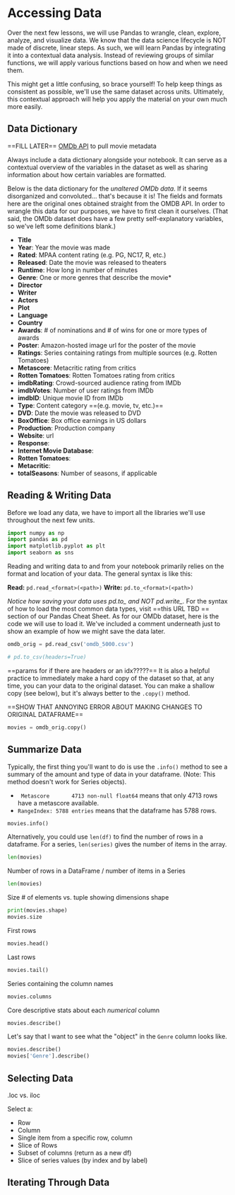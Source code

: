 # Accessing Data

Over the next few lessons, we will use Pandas to wrangle, clean, explore, analyze, and visualize data. We know that the data science lifecycle is NOT made of discrete, linear steps. As such, we will learn Pandas by integrating it into a contextual data analysis. Instead of reviewing groups of similar functions, we will apply various functions based on how and when we need them.

This might get a little confusing, so brace yourself! To help keep things as consistent as possible, we'll use the same dataset across units. Ultimately, this contextual approach will help you apply the material on your own much more easily.

## Data Dictionary

==FILL LATER==
[OMDb API](http://www.omdbapi.com/) to pull movie metadata

Always include a data dictionary alongside your notebook. It can serve as a contextual overview of the variables in the dataset as well as sharing information about how certain variables are formatted.

Below is the data dictionary for the *unaltered OMDb data*. If it seems disorganized and convoluted... that's because it is! The fields and formats here are the original ones obtained straight from the OMDB API. In order to wrangle this data for our purposes, we have to first clean it ourselves. (That said, the OMDb dataset does have a few pretty self-explanatory variables, so we've left some definitions blank.)

* **Title**
* **Year**: Year the movie was made
* **Rated**: MPAA content rating (e.g. PG, NC17, R, etc.)
* **Released**: Date the movie was released to theaters
* **Runtime**: How long in number of minutes 
* **Genre**: One or more genres that describe the movie* 
* **Director**
* **Writer**
* **Actors**
* **Plot**
* **Language**
* **Country**
* **Awards**: # of nominations and # of wins for one or more types of awards
* **Poster**: Amazon-hosted image url for the poster of the movie
* **Ratings**: Series containing ratings from multiple sources (e.g. Rotten Tomatoes)
* **Metascore**: Metacritic rating from critics
* **Rotten Tomatoes**: Rotten Tomatoes rating from critics 
* **imdbRating**: Crowd-sourced audience rating from IMDb
* **imdbVotes**: Number of user ratings from IMDb
* **imdbID**: Unique movie ID from IMDb
* **Type**: Content category ==(e.g. movie, tv, etc.)==
* **DVD**: Date the movie was released to DVD
* **BoxOffice**: Box office earnings in US dollars
* **Production**: Production company
* **Website**: url
* **Response**: 
* **Internet Movie Database**: 
* **Rotten Tomatoes**: 
* **Metacritic**: 
* **totalSeasons**: Number of seasons, if applicable

## Reading & Writing Data

Before we load any data, we have to import all the libraries we'll use throughout the next few units.

```python
import numpy as np
import pandas as pd
import matplotlib.pyplot as plt
import seaborn as sns
```

Reading and writing data to and from your notebook primarily relies on the format and location of your data. The general syntax is like this:

**Read:** `pd.read_<format>(<path>)`
**Write:** `pd.to_<format>(<path>)`

*Notice how saving your data uses pd.to_<format> and NOT pd.write_.* For the syntax of how to load the most common data types, visit ==this URL TBD == section of our Pandas Cheat Sheet. As for our OMDb dataset, here is the code we will use to load it. We've included a comment underneath just to show an example of how we might save the data later.

```python
omdb_orig = pd.read_csv('omdb_5000.csv')

# pd.to_csv(headers=True)
```

==params for if there are headers or an idx?????==
It is also a helpful practice to immediately make a hard copy of the dataset so that, at any time, you can your data to the original dataset. You can make a shallow copy (see below), but it's always better to the `.copy()` method.

==SHOW THAT ANNOYING ERROR ABOUT MAKING CHANGES TO ORIGINAL DATAFRAME== 

```python
movies = omdb_orig.copy()
```

## Summarize Data 

Typically, the first thing you'll want to do is use the `.info()` method to see a summary of the amount and type of data in your dataframe. (Note: This method doesn't work for Series objects).

* `	Metascore       4713 non-null float64` means that only 4713 rows have a metascore available.
* `RangeIndex: 5788 entries` means that the dataframe has 5788 rows. 

```python
movies.info()
```

Alternatively, you could use `len(df)` to find the number of rows in a dataframe. For a series, `len(series)` gives the number of items in the array.

```python
len(movies)
```

Number of rows in a DataFrame / number of items in a Series

```python
len(movies) 
```


Size # of elements vs. tuple showing dimensions shape

```python
print(movies.shape)
movies.size
```

First rows

```python
movies.head() 
```

Last rows

```python
movies.tail() 
```

Series containing the column names

```python
movies.columns
```

Core descriptive stats about each *numerical* column

```python
movies.describe()
```

Let's say that I want to see what the "object" in the `Genre` column looks like.


```python
movies.describe()
movies['Genre'].describe()
```

## Selecting Data


.loc vs. iloc


Select a:
* Row
* Column
* Single item from a specific row, column
* Slice of Rows
* Subset of columns (return as a new df)
* Slice of series values (by index and by label)


## Iterating Through Data